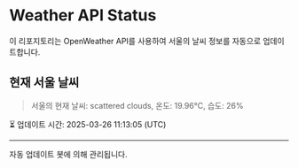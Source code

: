 
# Weather API Status

이 리포지토리는 OpenWeather API를 사용하여 서울의 날씨 정보를 자동으로 업데이트합니다.

## 현재 서울 날씨
> 서울의 현재 날씨: scattered clouds, 온도: 19.96°C, 습도: 26%

⏳ 업데이트 시간: 2025-03-26 11:13:05 (UTC)

---
자동 업데이트 봇에 의해 관리됩니다.
